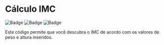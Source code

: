 # Cálculo IMC
![Badge](https://img.shields.io/static/v1?label=DART&message=2.15.0&color=0175C2&style=for-the-badge&logo=dart) ![Badge](https://img.shields.io/static/v1?label=Linkedin&message=sralmirjunior&color=0e76a8&style=for-the-badge&logo=linkedin) ![Badge](https://img.shields.io/static/v1?label=Code&message=IMC&color=000000&style=for-the-badge&logo=github) 


Este código permite que você descubra o IMC de acordo com os valores de peso e altura inseridos.

